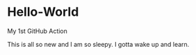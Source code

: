 # Hello-World
My 1st GitHub Action

This is all so new and I am so sleepy. 
I gotta wake up and learn.
